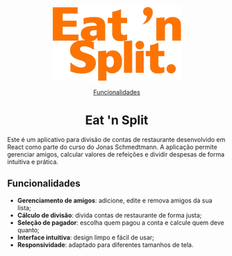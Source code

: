 <p align="center">
  <img src="src/assets/images/eat-and-split.png" alt="Eat 'n Split logo" width="300px" />
</p>

<!-- <p align="center"> <a href="#funcionalidades">Funcionalidades</a> • <a href="#demonstração">Demonstração</a> • <a href="#estrutura-do-projeto">Estrutura do Projeto</a> • <a href="#como-executar">Como Executar</a> • <a href="#tecnologias">Tecnologias</a> • <a href="#autoria">Autoria</a> </p> -->
<p align="center"> <a href="#funcionalidades">Funcionalidades</a> </p>

<h1 align="center">Eat 'n Split</h1>

Este é um aplicativo para divisão de contas de restaurante desenvolvido em React como parte do curso do Jonas Schmedtmann. A aplicação permite gerenciar amigos, calcular valores de refeições e dividir despesas de forma intuitiva e prática.

## Funcionalidades

- **Gerenciamento de amigos**: adicione, edite e remova amigos da sua lista;
- **Cálculo de divisão**: divida contas de restaurante de forma justa;
- **Seleção de pagador**: escolha quem pagou a conta e calcule quem deve quanto;
- **Interface intuitiva**: design limpo e fácil de usar;
- **Responsividade**: adaptado para diferentes tamanhos de tela.
